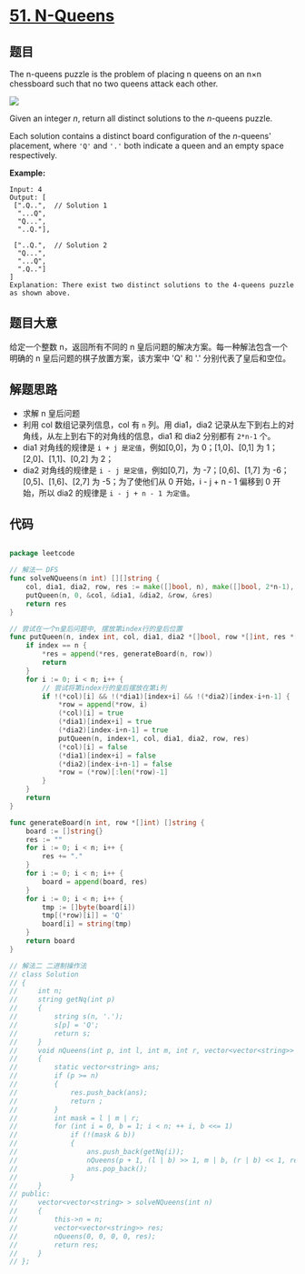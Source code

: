 # [51. N-Queens](https://leetcode.com/problems/n-queens/)


## 题目

The n-queens puzzle is the problem of placing n queens on an n×n chessboard such that no two queens attack each other.

![](https://assets.leetcode.com/uploads/2018/10/12/8-queens.png)

Given an integer *n*, return all distinct solutions to the *n*-queens puzzle.

Each solution contains a distinct board configuration of the *n*-queens' placement, where `'Q'` and `'.'` both indicate a queen and an empty space respectively.

**Example:**


    Input: 4
    Output: [
     [".Q..",  // Solution 1
      "...Q",
      "Q...",
      "..Q."],
    
     ["..Q.",  // Solution 2
      "Q...",
      "...Q",
      ".Q.."]
    ]
    Explanation: There exist two distinct solutions to the 4-queens puzzle as shown above.


## 题目大意

给定一个整数 n，返回所有不同的 n 皇后问题的解决方案。每一种解法包含一个明确的 n 皇后问题的棋子放置方案，该方案中 'Q' 和 '.' 分别代表了皇后和空位。


## 解题思路

- 求解 n 皇后问题
- 利用 col 数组记录列信息，col 有 `n` 列。用 dia1，dia2 记录从左下到右上的对角线，从左上到右下的对角线的信息，dia1 和 dia2 分别都有 `2*n-1` 个。
- dia1 对角线的规律是 `i + j 是定值`，例如[0,0]，为 0；[1,0]、[0,1] 为 1；[2,0]、[1,1]、[0,2] 为 2；
- dia2 对角线的规律是 `i - j 是定值`，例如[0,7]，为 -7；[0,6]、[1,7] 为 -6；[0,5]、[1,6]、[2,7] 为 -5；为了使他们从 0 开始，i - j + n - 1 偏移到 0 开始，所以 dia2 的规律是 `i - j + n - 1 为定值`。

## 代码

```go

package leetcode

// 解法一 DFS
func solveNQueens(n int) [][]string {
	col, dia1, dia2, row, res := make([]bool, n), make([]bool, 2*n-1), make([]bool, 2*n-1), []int{}, [][]string{}
	putQueen(n, 0, &col, &dia1, &dia2, &row, &res)
	return res
}

// 尝试在一个n皇后问题中, 摆放第index行的皇后位置
func putQueen(n, index int, col, dia1, dia2 *[]bool, row *[]int, res *[][]string) {
	if index == n {
		*res = append(*res, generateBoard(n, row))
		return
	}
	for i := 0; i < n; i++ {
		// 尝试将第index行的皇后摆放在第i列
		if !(*col)[i] && !(*dia1)[index+i] && !(*dia2)[index-i+n-1] {
			*row = append(*row, i)
			(*col)[i] = true
			(*dia1)[index+i] = true
			(*dia2)[index-i+n-1] = true
			putQueen(n, index+1, col, dia1, dia2, row, res)
			(*col)[i] = false
			(*dia1)[index+i] = false
			(*dia2)[index-i+n-1] = false
			*row = (*row)[:len(*row)-1]
		}
	}
	return
}

func generateBoard(n int, row *[]int) []string {
	board := []string{}
	res := ""
	for i := 0; i < n; i++ {
		res += "."
	}
	for i := 0; i < n; i++ {
		board = append(board, res)
	}
	for i := 0; i < n; i++ {
		tmp := []byte(board[i])
		tmp[(*row)[i]] = 'Q'
		board[i] = string(tmp)
	}
	return board
}

// 解法二 二进制操作法
// class Solution
// {
//     int n;
//     string getNq(int p)
//     {
//         string s(n, '.');
//         s[p] = 'Q';
//         return s;
//     }
//     void nQueens(int p, int l, int m, int r, vector<vector<string>> &res)
//     {
//         static vector<string> ans;
//         if (p >= n)
//         {
//             res.push_back(ans);
//             return ;
//         }
//         int mask = l | m | r;
//         for (int i = 0, b = 1; i < n; ++ i, b <<= 1)
//             if (!(mask & b))
//             {
//                 ans.push_back(getNq(i));
//                 nQueens(p + 1, (l | b) >> 1, m | b, (r | b) << 1, res);
//                 ans.pop_back();
//             }
//     }
// public:
//     vector<vector<string> > solveNQueens(int n)
//     {
//         this->n = n;
//         vector<vector<string>> res;
//         nQueens(0, 0, 0, 0, res);
//         return res;
//     }
// };

```